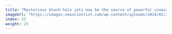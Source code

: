 ```yaml
---
title: "Mysterious black hole jets may be the source of powerful cosmic rays"
imageUrl: "https://images.newscientist.com/wp-content/uploads/2024/01/25142329/SEI_188721038.jpg?width=600"
index: 23
weight: 23
---
```

